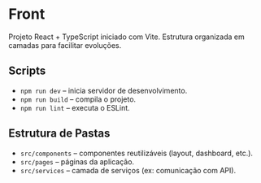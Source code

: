 # Front

Projeto React + TypeScript iniciado com Vite. Estrutura organizada em camadas para facilitar evoluções.

## Scripts
- `npm run dev` – inicia servidor de desenvolvimento.
- `npm run build` – compila o projeto.
- `npm run lint` – executa o ESLint.

## Estrutura de Pastas
- `src/components` – componentes reutilizáveis (layout, dashboard, etc.).
- `src/pages` – páginas da aplicação.
- `src/services` – camada de serviços (ex: comunicação com API).
